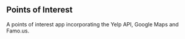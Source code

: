 Points of Interest
------------------

A points of interest app incorporating the Yelp API, Google Maps and Famo.us.